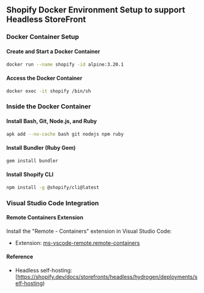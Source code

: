 ## Shopify Docker Environment Setup to support Headless StoreFront

### Docker Container Setup

#### Create and Start a Docker Container

```bash
docker run --name shopify -id alpine:3.20.1
```

#### Access the Docker Container

```bash
docker exec -it shopify /bin/sh
```

### Inside the Docker Container

#### Install Bash, Git, Node.js, and Ruby

```bash
apk add --no-cache bash git nodejs npm ruby
```

#### Install Bundler (Ruby Gem)

```bash
gem install bundler
```

#### Install Shopify CLI

```bash
npm install -g @shopify/cli@latest
```

### Visual Studio Code Integration

#### Remote Containers Extension

Install the "Remote - Containers" extension in Visual Studio Code:

- Extension: [ms-vscode-remote.remote-containers](https://marketplace.visualstudio.com/items?itemName=ms-vscode-remote.remote-containers)


#### Reference 

- Headless self-hosting: [https://shopify.dev/docs/storefronts/headless/hydrogen/deployments/self-hosting)


